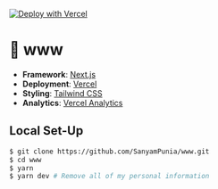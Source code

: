 [![Deploy with Vercel](https://vercel.com/button)](https://vercel.com/new/clone?repository-url=https%3A%2F%2Fgithub.com%2FSanyamPunia%2Fwww)

# 👋 www

- **Framework**: [Next.js](https://nextjs.org/)
- **Deployment**: [Vercel](https://vercel.com)
- **Styling**: [Tailwind CSS](https://tailwindcss.com)
- **Analytics**: [Vercel Analytics](https://vercel.com/analytics)

## Local Set-Up

```bash
$ git clone https://github.com/SanyamPunia/www.git
$ cd www
$ yarn
$ yarn dev # Remove all of my personal information
```
